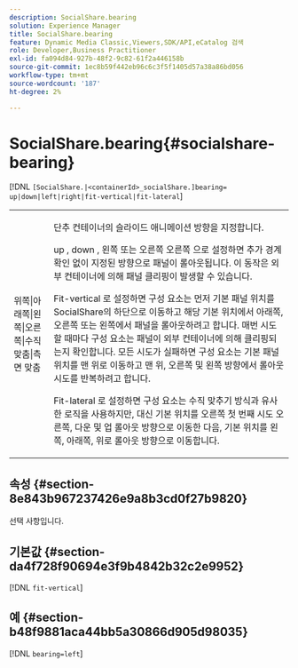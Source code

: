 ```yaml
---
description: SocialShare.bearing
solution: Experience Manager
title: SocialShare.bearing
feature: Dynamic Media Classic,Viewers,SDK/API,eCatalog 검색
role: Developer,Business Practitioner
exl-id: fa094d84-927b-48f2-9c82-61f2a446158b
source-git-commit: 1ec8b59f442eb96c6c3f5f1405d57a38a86bd056
workflow-type: tm+mt
source-wordcount: '187'
ht-degree: 2%

---
```


# SocialShare.bearing{#socialshare-bearing}

[!DNL `[SocialShare.|<containerId>_socialShare.]bearing= up|down|left|right|fit-vertical|fit-lateral`]

<table id="table_0002BE81371D4E16A56FBEDD13FDF3C2"> 
 <tbody> 
  <tr> 
   <td colname="col1"> <p> <span class="codeph"> 위쪽|아래쪽|왼쪽|오른쪽|수직 맞춤|측면 맞춤  </span> </p> </td> 
   <td colname="col2"> <p> 단추 컨테이너의 슬라이드 애니메이션 방향을 지정합니다. </p> <p> <span class="codeph"> up </span>, <span class="codeph"> down </span>, <span class="codeph"> 왼쪽 </span> 또는 오른쪽 <span class="codeph"> 오른쪽 </span>으로 설정하면 추가 경계 확인 없이 지정된 방향으로 패널이 롤아웃됩니다. 이 동작은 외부 컨테이너에 의해 패널 클리핑이 발생할 수 있습니다. </p> <p><span class="codeph"> Fit-vertical </span> 로 설정하면 구성 요소는 먼저 기본 패널 위치를 SocialShare의 하단으로 이동하고 해당 기본 위치에서 아래쪽, 오른쪽 또는 왼쪽에서 패널을 롤아웃하려고 합니다. 매번 시도할 때마다 구성 요소는 패널이 외부 컨테이너에 의해 클리핑되는지 확인합니다. 모든 시도가 실패하면 구성 요소는 기본 패널 위치를 맨 위로 이동하고 맨 위, 오른쪽 및 왼쪽 방향에서 롤아웃 시도를 반복하려고 합니다. </p> <p><span class="codeph"> Fit-lateral </span> 로 설정하면 구성 요소는 수직 맞추기 방식과 유사한 로직을 사용하지만, 대신 기본 위치를 오른쪽 첫 번째 시도 오른쪽, 다운 및 업 롤아웃 방향으로 이동한 다음, 기본 위치를 왼쪽, 아래쪽, 위로 롤아웃 방향으로 이동합니다. </p> </td> 
  </tr> 
 </tbody> 
</table>

## 속성 {#section-8e843b967237426e9a8b3cd0f27b9820}

선택 사항입니다.

## 기본값 {#section-da4f728f90694e3f9b4842b32c2e9952}

[!DNL `fit-vertical`]

## 예 {#section-b48f9881aca44bb5a30866d905d98035}

[!DNL `bearing=left`]
